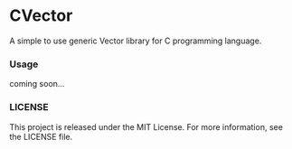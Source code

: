 # CVector
A simple to use generic Vector library for C programming language.

### Usage 
coming soon...

### LICENSE
This project is released under the MIT License. For more information, see the LICENSE file.
